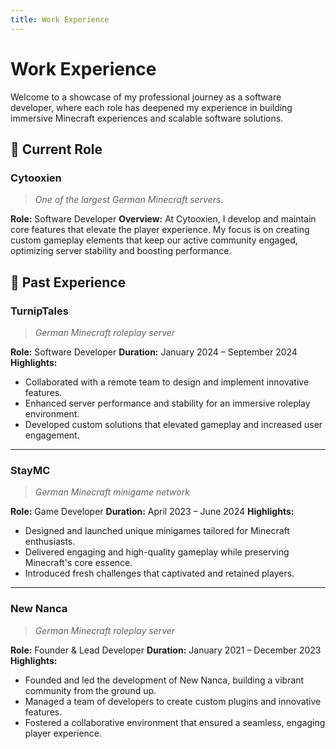 ```yaml
---
title: Work Experience
---
```


# Work Experience

Welcome to a showcase of my professional journey as a software developer, where each role has deepened my experience in building immersive Minecraft experiences and scalable software solutions.

## 🚀 Current Role

### Cytooxien
> *One of the largest German Minecraft servers.*

**Role:** Software Developer
**Overview:** At Cytooxien, I develop and maintain core features that elevate the player experience. My focus is on creating custom gameplay elements that keep our active community engaged, optimizing server stability and boosting performance.

## 💼 Past Experience

### TurnipTales
> *German Minecraft roleplay server*

**Role:** Software Developer
**Duration:** January 2024 – September 2024
**Highlights:**
- Collaborated with a remote team to design and implement innovative features.
- Enhanced server performance and stability for an immersive roleplay environment.
- Developed custom solutions that elevated gameplay and increased user engagement.

---

### StayMC
> *German Minecraft minigame network*

**Role:** Game Developer
**Duration:** April 2023 – June 2024
**Highlights:**
- Designed and launched unique minigames tailored for Minecraft enthusiasts.
- Delivered engaging and high-quality gameplay while preserving Minecraft's core essence.
- Introduced fresh challenges that captivated and retained players.

---

### New Nanca
> *German Minecraft roleplay server*

**Role:** Founder & Lead Developer
**Duration:** January 2021 – December 2023
**Highlights:**
- Founded and led the development of New Nanca, building a vibrant community from the ground up.
- Managed a team of developers to create custom plugins and innovative features.
- Fostered a collaborative environment that ensured a seamless, engaging player experience.
